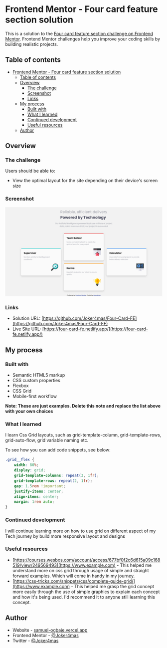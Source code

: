 # Frontend Mentor - Four card feature section solution

This is a solution to the [Four card feature section challenge on Frontend Mentor](https://www.frontendmentor.io/challenges/four-card-feature-section-weK1eFYK). Frontend Mentor challenges help you improve your coding skills by building realistic projects. 

## Table of contents

- [Frontend Mentor - Four card feature section solution](#frontend-mentor---four-card-feature-section-solution)
  - [Table of contents](#table-of-contents)
  - [Overview](#overview)
    - [The challenge](#the-challenge)
    - [Screenshot](#screenshot)
    - [Links](#links)
  - [My process](#my-process)
    - [Built with](#built-with)
    - [What I learned](#what-i-learned)
    - [Continued development](#continued-development)
    - [Useful resources](#useful-resources)
  - [Author](#author)


## Overview

### The challenge

Users should be able to:

- View the optimal layout for the site depending on their device's screen size

### Screenshot

![](./images/Snap-x.png)

### Links

- Solution URL: [https://github.com/Joker4mas/Four-Card-FE](https://github.com/Joker4mas/Four-Card-FE)
- Live Site URL: [https://four-card-fe.netlify.app/](https://four-card-fe.netlify.app/)

## My process

### Built with

- Semantic HTML5 markup
- CSS custom properties
- Flexbox
- CSS Grid
- Mobile-first workflow


**Note: These are just examples. Delete this note and replace the list above with your own choices**

### What I learned

I learn Css Grid layouts, such as grid-template-column, grid-template-rows, grid-auto-flow, grid variable naming etc.

To see how you can add code snippets, see below:

```css
.grid__flex {
    width: 80%;
    display: grid;
    grid-template-columns: repeat(3, 1fr);
    grid-template-rows: repeat(2, 1fr);
    gap: 1.5rem !important;
    justify-items: center;
    align-items: center;
    margin: 1rem auto;
}
```

### Continued development

I will continue learning more on how to use grid on different aspect of my Tech journey by build more responsive layout and designs


### Useful resources

- [https://courses.wesbos.com/account/access/677bf0f2c6d615a09c168519/view/249569493](https://www.example.com) - This helped me understand more on css grid through usage of simple and straight forward examples. Which will come in handy in my journey.
- [https://css-tricks.com/snippets/css/complete-guide-grid/](https://www.example.com) - This helped me grasp the grid concept more easily through the use of simple graphics to explain each concept and how it's being used. I'd recommend it to anyone still learning this concept.

## Author

- Website - [samuel-ogbaje.vercel.app](https://www.your-site.com)
- Frontend Mentor - [@Joker4mas](https://www.frontendmentor.io/profile/yourusername)
- Twitter - [@Joker4mas](https://www.twitter.com/yourusername)


